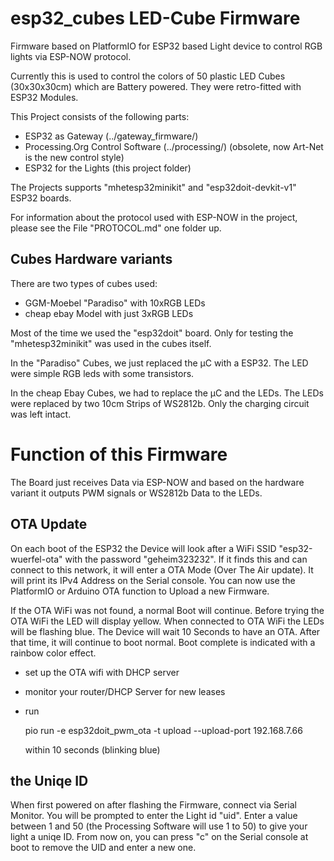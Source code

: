 # esp32_cubes LED-Cube Firmware

Firmware based on PlatformIO for ESP32 based Light device to control RGB lights
via ESP-NOW protocol.

Currently this is used to control the colors of 50 plastic LED Cubes (30x30x30cm)
which are Battery powered. They were retro-fitted with ESP32 Modules.

This Project consists of the following parts:

 * ESP32 as Gateway (../gateway_firmware/)
 * Processing.Org Control Software (../processing/) (obsolete, now Art-Net is the new control style)
 * ESP32 for the Lights (this project folder) 
 
The Projects supports "mhetesp32minikit" and "esp32doit-devkit-v1" ESP32 boards.

For information about the protocol used with ESP-NOW in the project, please see the
File "PROTOCOL.md" one folder up.


## Cubes Hardware variants

There are two types of cubes used:

 * GGM-Moebel "Paradiso" with 10xRGB LEDs
 * cheap ebay Model with just 3xRGB LEDs

Most of the time we used the "esp32doit" board. Only for testing the
"mhetesp32minikit" was used in the cubes itself.

In the "Paradiso" Cubes, we just replaced the µC with a ESP32.
The LED were simple RGB leds with some transistors.

In the cheap Ebay Cubes, we had to replace the µC and the LEDs.
The LEDs were replaced by two 10cm Strips of WS2812b. Only the charging 
circuit was left intact. 


# Function of this Firmware

The Board just receives Data via ESP-NOW and based on the hardware variant it
outputs PWM signals or WS2812b Data to the LEDs.

## OTA Update

On each boot of the ESP32 the Device will look after a WiFi SSID
"esp32-wuerfel-ota" with the password "geheim323232". If it finds this and can
connect to this network, it will enter a OTA Mode (Over The Air update).
It will print its IPv4 Address on the Serial console. You can now use the PlatformIO
or Arduino OTA function to Upload a new Firmware.

If the OTA WiFi was not found, a normal Boot will continue.
Before trying the OTA WiFi the LED will display yellow. When connected to OTA WiFi
the LEDs will be flashing blue. The Device will wait 10 Seconds to have an OTA.
After that time, it will continue to boot normal. Boot complete is indicated with a
rainbow color effect.

 - set up the OTA wifi with DHCP server
 - monitor your router/DHCP Server for new leases
 - run
 
   pio run -e esp32doit_pwm_ota -t upload --upload-port 192.168.7.66
   
   within 10 seconds (blinking blue)


## the Uniqe ID

When first powered on after flashing the Firmware, connect via Serial Monitor.
You will be prompted to enter the Light id "uid". Enter a value between 1 and
50 (the Processing Software will use 1 to 50) to give your light a uniqe ID.
From now on, you can press "c" on the Serial console at boot to remove the UID
and enter a new one.

